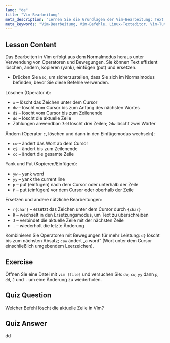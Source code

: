 ```yaml
---
lang: "de"
title: "Vim-Bearbeitung"
meta_description: "Lernen Sie die Grundlagen der Vim-Bearbeitung: Text effizient löschen, ändern, kopieren und einfügen. Meistern Sie wesentliche Vim-Befehle für Anfänger und verbessern Sie Ihre Fähigkeiten zur Textbearbeitung unter Linux."
meta_keywords: "Vim-Bearbeitung, Vim-Befehle, Linux-Texteditor, Vim-Tutorial, Vim-Anleitung, Vim für Anfänger, dd-Befehl, Vim löschen"
---
```


## Lesson Content

Das Bearbeiten in Vim erfolgt aus dem Normalmodus heraus unter Verwendung von Operatoren und Bewegungen. Sie können Text effizient löschen, ändern, kopieren (yank), einfügen (put) und ersetzen.

- Drücken Sie `Esc`, um sicherzustellen, dass Sie sich im Normalmodus befinden, bevor Sie diese Befehle verwenden.

Löschen (Operator `d`):

- `x` – löscht das Zeichen unter dem Cursor
- `dw` – löscht vom Cursor bis zum Anfang des nächsten Wortes
- `d$` – löscht vom Cursor bis zum Zeilenende
- `dd` – löscht die aktuelle Zeile
- Zählungen anwendbar: `3dd` löscht drei Zeilen; `2dw` löscht zwei Wörter

Ändern (Operator `c`, löschen und dann in den Einfügemodus wechseln):

- `cw` – ändert das Wort ab dem Cursor
- `c$` – ändert bis zum Zeilenende
- `cc` – ändert die gesamte Zeile

Yank und Put (Kopieren/Einfügen):

- `yw` – yank word
- `yy` – yank the current line
- `p` – put (einfügen) nach dem Cursor oder unterhalb der Zeile
- `P` – put (einfügen) vor dem Cursor oder oberhalb der Zeile

Ersetzen und andere nützliche Bearbeitungen:

- `r{char}` – ersetzt das Zeichen unter dem Cursor durch `{char}`
- `R` – wechselt in den Ersetzungsmodus, um Text zu überschreiben
- `J` – verbindet die aktuelle Zeile mit der nächsten Zeile
- `.` – wiederholt die letzte Änderung

Kombinieren Sie Operatoren mit Bewegungen für mehr Leistung: `d}` löscht bis zum nächsten Absatz; `caw` ändert „a word“ (Wort unter dem Cursor einschließlich umgebendem Leerzeichen).

## Exercise

Öffnen Sie eine Datei mit `vim [file]` und versuchen Sie: `dw`, `cw`, `yy` dann `p`, `dd`, `J` und `.` um eine Änderung zu wiederholen.

## Quiz Question

Welcher Befehl löscht die aktuelle Zeile in Vim?

## Quiz Answer

dd
